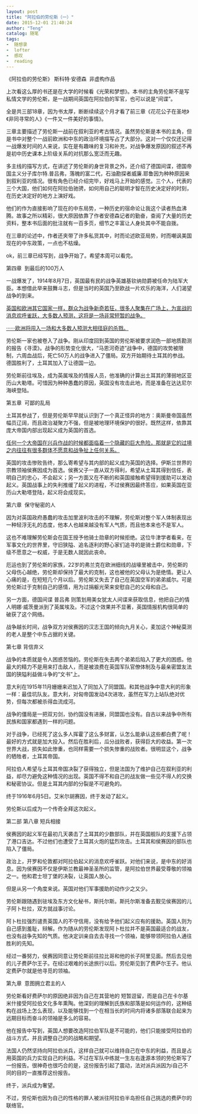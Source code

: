 ```yaml
---
layout: post
title: "阿拉伯的劳伦斯（一）"
date: 2015-12-01 21:40:24
author: "Teng"
catalog: 随笔
tags:
-  随想录
-  lofter
-  感叹
-  reading
---
```

《阿拉伯的劳伦斯》 斯科特·安德森  非虚构作品

上次看这么厚的书还是在大学的时候看《光荣和梦想》。本书的主角劳伦斯不是写私情文学的劳伦斯，是一战期间英国在阿拉伯的军官，也可以说是“间谍”。

全是共三部18章，因为书太厚，断断续续这个月才看了前三章《花花公子在圣地》《非同寻常的人》《一件又一件美好的事情》。

三章主要描述了劳伦斯一战前在叙利亚的考古情况。虽然劳伦斯是本书的主角，但是书中对整个一战前欧洲和中东的政治环境描写占了大部分。这对一个仅仅还记得一战爆发时间的人来说，实在是有趣味的复习和补充，对战争爆发原因的叙述不再是初中历史课本上阶级关系的对抗那么宽泛而无趣。

多主线的描写方式，在讲述了劳伦斯的身世背景之外，还介绍了德国间谍，德国帝国主义分子库尔特.普吕弗，落魄的富二代，石油勘探者威廉.耶鲁因为种种原因来到叙利亚的情况。很有角色已经介绍完毕，好戏马上开始的感觉。三个人，代表的三个大国，他们如何在阿拉伯驰骋，如何用自己的聪明才智在历史决定好的时刻，在历史决定好的地方上演好戏。

他们的作为直接影响了现在的中东局势，一种历史的宿命论让我这个读者热血沸腾。故事之所以精彩，很大原因依靠了作者安德森记者的勤奋，查阅了大量的历史资料，整本书后面的批注就有一百多页，细节之丰富让人身处其中不能自拨。

在三章的论述中，作者还夹带了许多私货其中，时而论述欧亚局势，时而嘲讽美国现在的中东政策，一点也不枯燥。

ok，前三章已经写到，战争开始了。希望本周可以看完。

第四章  到最后的100万人

一战爆发了，1914年8月7日，英国最有民的战争英雄基钦纳勋爵被任命为陆军大臣。本想借此举来鼓舞斗志，但是当时的英国乃至欧战一片欢乐的海洋，人们渴望战争的到来。

<span style="text-decoration:underline;">英国和欧洲其它国家一样，群众为战争新奇若狂，很多人聚集在广场上，为宣战的消息欢呼雀跃，大多数人预测，这将是一场非常短暂的战争。</span>

<span style="text-decoration:underline;">······欧洲将闯入一场和大多数人预测大相径庭的杀戮。</span>

劳伦斯一家也被卷入了战争。刚从印度回到英国的劳伦斯被要求润色一部地质勘测的报告《寻漠》。战争的形势变化很大，“马恩河奇迹”战争中，德国的攻势被限制，六周血战后，死亡50万人的战争进入了僵局。双方开始期待土耳其的参战。德国胜利了，土耳其加入了让德国一边。

劳伦斯前往埃及，成为英属埃及的情报人员，他准确的计算出土耳其的薄弱地区亚历山大勒塔。可惜因为种种愚蠢的原因，英国没有攻击此地，而是准备在达达尼尔海峡登陆。

第五章  可鄙的乱局

土耳其参战了，但是劳伦斯早早就认识到了一个真正怪异的地方：奥斯曼帝国虽然幅员辽阔，而且政治凝聚力不强，但是被地理环境保护的很好。既然这样，依靠其庞大帝国内部出现起义成为英国的首选。

<span style="text-decoration:underline;">任何一个大帝国在兴兵作战的时候都面临着一个隐藏的巨大危险，那就是它的过境之内往往有很多群体不愿意和战争扯上任何关系。</span>

英国的攻击惨败告终，那么寄希望与其内部的起义成为英国的选择。伊斯兰世界的宗教领袖侯赛因成为首选。侯赛父子一直从双方得利，希望从土耳其得到信任，表明自己的忠心，不会起义；另一方面又在不断的和英国接触希望得到援助可以发动起义。英国战事上的失利推缓了起义的进程，不过侯赛因最终答应，如果英国在亚历山大勒塔登陆，起义将会成现实。

第六章  保守秘密的人

因为对英国政府愚蠢的攻击加里波利攻击的不理解，劳伦斯对整个军人体制表现出一种轻浮无礼的态度，他本人也越来越没有军人气质，而且他本来也不是军人。

这也不难理解劳伦斯会在国王授予他骑士勋章的时候拒绝。这位牛津学者看来，在军事文化的世界里，守旧狭隘、追名逐利的野心家们追寻的是骑士爵位和勋章，下级不愿意之一权威，于是无数人就因此丧命。

厄运也到了劳伦斯的家族，22岁的弗兰克在欧洲细线的战壕里被击中，劳伦斯的父母伤心越绝，劳伦斯却保持了最大的克制，这也被他的父母认为是绝情。更让人心痛的是，在短短几个月以后。劳伦斯又失去了自己在英国空军的弟弟威尔。可是劳伦斯过于克制自己的感情，用为过捐躯光荣来安慰自己的父母和自己。

另一方面，德国间谍 普吕弗 则策划用美女犹太人间谍来获取信息，他把自己的情人明娜·威茨曼派到了英属埃及。不过这个效果并不显著，英国情报机构很简单的破获了这个网络。

战争越长时间，战争双方对侯赛因的汉志王国的倾向九月关心，麦加这个神秘莫测的老人是整个中东占据的关键。

第七章 背信弃义

战争的本质就是令人困惑苦恼的。劳伦斯在失去两个弟弟后陷入了更大的困惑。他最大的精力不是用来打击敌人，而是被浪费在英国军队官僚体制及与最亲密盟友法国的狭隘利益做斗争的“文书”上。

意大利在1915年11月姗姗来迟加入了同加入了同盟国。和其他战争中意大利的形象一样：最佳坑队友。意大利，对匈帝国发动4次进攻，虽然在军力上站队绝对优势，但每次都被杀得血流成河。

战争的僵局是一把双刃剑，协约国没有进展，同盟国也没有。自古以来战争中所有民族和国家都遇到一样的问题。

对于战争，已经死了这么多人挥霍了这么多财富，认怎么能承认这些都白费了呢！最好的方式就是加大投入。然后在胜利后，瓜分战败者，获得巨大的收益。第一次世界大战，损失如此惨重，也同样需要一个损失惨重的战败者。很明显这个，战争的牺牲者，土耳其帝国。

阿拉伯人希望与土耳其帝国决裂了获得独立，但是法国为了维护自己在叙利亚的利益，却尽力避免这种情况的出现。英国不得不和自己的战友做一些见不得人的交换和秘密协议。但是土耳其内部的分裂是不可避免的。

终于1916年6月5日。艾米尔胡赛因，终于发动了起义。

劳伦斯以后成为一个传奇全拜这次起义。

第二部 第八章 短兵相接

侯赛因的起义军在最初几天袭击了土耳其的少数部队，并在英国舰队的支援下占领了港口吉达。不过他们也遭受了土耳其火炮的猛烈攻击。土耳其和侯赛因的部队也陷入了僵局。

政治上，开罗和伦敦都对阿拉伯起义的消息欢呼雀跃。对他们来说，是中东的好消息。因为侯赛因不仅是伊斯兰教最神圣圣所的监管，是阿拉伯世界最受尊敬的领袖之一。他和君士坦丁堡的决裂，让英国人放心。

但是从另一个角度来说。英国对他们军事援助的动作少之又少。

劳伦斯跟随遇到驻埃及东方文化秘书，斯托尔斯。斯托尔斯准备去觐见侯赛因的儿子阿卜杜拉，双方就战事讨论。

阿卜杜拉强烈谴责英国人的不守信用，没有给予他们起义应有的援助。英国人则为自己感到羞耻，辩解。作为随从的劳伦斯发现阿卜杜拉并不是英国最适合的战友，也没有战争先知的气质。他决定训亲自去去寻找一个领袖，能够带领阿拉伯人通往胜利的先知。

经过一番努力，侯赛因同意让劳伦斯前往拉比哥和他的长子阿里见面。然后去见他的儿子费萨尔王子。在经过艰难的长途旅行以后。劳伦斯见到了费萨尔王子。他认定费萨尔就是他寻觅的领袖。

第九章  意图拥立君主的人

劳伦斯看好费萨尔的原因绝非因为自己在其营地的 短暂逗留，而是自己在卡尔基米什接受阿拉伯文化多年熏陶。他深刻的理解到氏族和部落是如何运作的，这种结构在战场上怎么表现，以及能够找到一个在相当长的时间内将诸多部落联合起来为远期目标而奋斗的领袖是多么的容易。

他在报告中写到，英国人想要改造阿拉伯军队是不可能的，他们只能接受阿拉伯的战斗方式，并且调整自己的的战略和期望。

法国人仍然坚持向阿拉伯派兵，这样自己就可以维持自己在中东的利益，而且是占用英国的兵力实现自己的利益。不过在军队中练就一生左右逢源本领的劳伦斯写了一份报告。很神奇也很巧合的是，这份报告引起了震动，法对派兵派因为i自己不同的目的一直推荐这份报告。

终于，派兵成为奢望。

不过，劳伦斯也因为自己的性格的罪人被派往阿拉伯半岛担任自己挑选的费萨尔的联络官。
